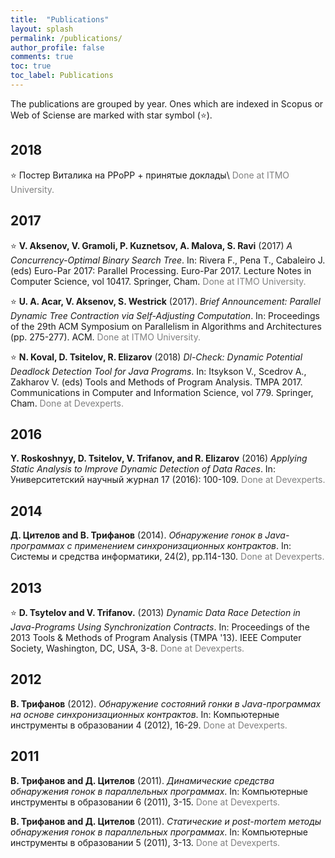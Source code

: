 ```yaml
---
title:  "Publications"
layout: splash
permalink: /publications/
author_profile: false
comments: true
toc: true
toc_label: Publications
---
```


The publications are grouped by year. Ones which are indexed in Scopus or Web of Sciense are marked with star symbol (:star:).

## 2018

:star: Постер Виталика на PPoPP + принятые доклады\\
<span style="color: gray">Done at ITMO University.</span>

## 2017

:star: **V. Aksenov, V. Gramoli, P. Kuznetsov, A. Malova, S. Ravi** (2017) *A Concurrency-Optimal Binary Search Tree*.
In: Rivera F., Pena T., Cabaleiro J. (eds) Euro-Par 2017: Parallel Processing. Euro-Par 2017. Lecture Notes in Computer Science, vol 10417. Springer, Cham.
<span style="color: gray">Done at ITMO University.</span>

:star: **U. A. Acar, V. Aksenov, S. Westrick**  (2017). *Brief Announcement: Parallel Dynamic Tree Contraction via Self-Adjusting Computation*.
In: Proceedings of the 29th ACM Symposium on Parallelism in Algorithms and Architectures (pp. 275-277). ACM.
<span style="color: gray">Done at ITMO University.</span>

<a id="dl_check_17"/> :star: **N. Koval, D. Tsitelov, R. Elizarov** (2018) *Dl-Check: Dynamic Potential Deadlock Detection Tool for Java Programs*.
In: Itsykson V., Scedrov A., Zakharov V. (eds) Tools and Methods of Program Analysis. TMPA 2017. Communications in Computer and Information Science, vol 779. Springer, Cham.
<span style="color: gray">Done at Devexperts.</span>

## 2016

**Y. Roskoshnyy, D. Tsitelov, V. Trifanov, and R. Elizarov** (2016) *Applying Static Analysis to Improve Dynamic Detection of Data Races*.
In: Университетский научный журнал 17 (2016): 100-109.
<span style="color: gray">Done at Devexperts.</span>

## 2014

**Д. Цителов and В. Трифанов** (2014). *Обнаружение гонок в Java-программах с применением синхронизационных контрактов*.
In: Системы и средства информатики, 24(2), pp.114-130.
<span style="color: gray">Done at Devexperts.</span>

## 2013

<a id="drd_13"/> :star: **D. Tsytelov and V. Trifanov.** (2013) *Dynamic Data Race Detection in Java-Programs Using Synchronization Contracts*.
In: Proceedings of the 2013 Tools & Methods of Program Analysis (TMPA '13). IEEE Computer Society, Washington, DC, USA, 3-8.
<span style="color: gray">Done at Devexperts.</span>

## 2012

**В. Трифанов** (2012). *Обнаружение состояний гонки в Java-программах на основе синхронизационных контрактов*.
In: Компьютерные инструменты в образовании 4 (2012), 16-29.
<span style="color: gray">Done at Devexperts.</span>

## 2011

**В. Трифанов and Д. Цителов** (2011). *Динамические средства обнаружения гонок в параллельных программах*.
In: Компьютерные инструменты в образовании 6 (2011), 3-15.
<span style="color: gray">Done at Devexperts.</span>

**В. Трифанов and Д. Цителов** (2011). *Статические и post-mortem методы обнаружения гонок в параллельных программах*.
In: Компьютерные инструменты в образовании 5 (2011), 3-13.
<span style="color: gray">Done at Devexperts.</span>

